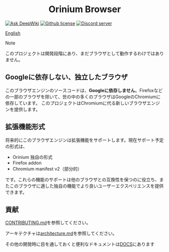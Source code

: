 <h1 align="center">Orinium Browser</h1>

[![Ask DeepWiki](https://deepwiki.com/badge.svg)](https://deepwiki.com/Orinas-github/Orinium-browser)
[![Github license](https://img.shields.io/github/license/Orinas-github/Orinium-browser)](./LICENSE)
[![Discord server](https://img.shields.io/badge/Discord-5865F2?style=flat&logo=discord&logoColor=white)](https://discord.gg/2zYbEnMC5H)

[English](./README.en.md)
> [!NOTE]
> このプロジェクトは開発段階にあり、まだブラウザとして動作するわけではありません。

## Googleに依存しない、独立したブラウザ
このブラウザエンジンのソースコードは、**Googleに依存しません**。Firefoxなどの一部のブラウザを除いて、世の中の多くのブラウザはGoogleのChromiumに依存しています。
このプロジェクトはChromiumに代る新しいブラウザエンジンを提供します。

## 拡張機能形式
将来的にこのブラウザエンジンは拡張機能をサポートします。現在サポート予定の形式は、
* Orinium 独自の形式
* Firefox addon
* Chromium manifest v2（部分的）

です。これらの機能のサポートは他のブラウザとの互換性を保つのに役立ち、またこのブラウザに適した独自の機能でより良いユーザーエクスペリエンスを提供できます。

## 貢献
[CONTRIBUTING.md](./CONTRIBUTING.md)を参照してください。

アーキテクチャは[architecture.md](./docs/architecture.md)を参照してください。

その他の開発時に目を通しておくと便利なドキュメントは[DOCS](./docs/)にあります








